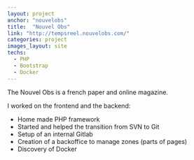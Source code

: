 ```yaml
---
layout: project
anchor: "nouvelobs"
title:  "Nouvel Obs"
link: "http://tempsreel.nouvelobs.com/"
categories: project
images_layout: site
techs:
  - PHP
  - Bootstrap
  - Docker
---
```


The Nouvel Obs is a french paper and online magazine.

I worked on the frontend and the backend:

 - Home made PHP framework
 - Started and helped the transition from SVN to Git
 - Setup of an internal Gitlab
 - Creation of a backoffice to manage zones (parts of pages)
 - Discovery of Docker
